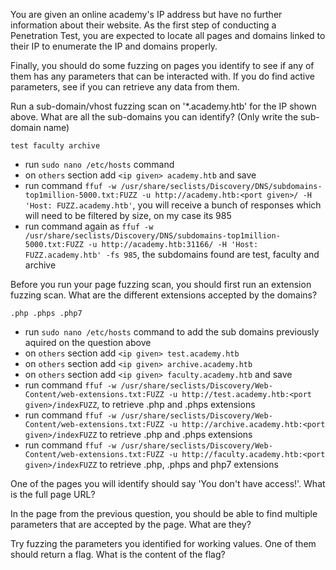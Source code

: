 You are given an online academy's IP address but have no further information about their website. As the first step of conducting a Penetration Test, you are expected to locate all pages and domains linked to their IP to enumerate the IP and domains properly.

Finally, you should do some fuzzing on pages you identify to see if any of them has any parameters that can be interacted with. If you do find active parameters, see if you can retrieve any data from them.

Run a sub-domain/vhost fuzzing scan on '*.academy.htb' for the IP shown above. What are all the sub-domains you can identify? (Only write the sub-domain name)

`test faculty archive`
* run `sudo nano /etc/hosts` command
* on `others` section add `<ip given> academy.htb` and save
* run command `ffuf -w /usr/share/seclists/Discovery/DNS/subdomains-top1million-5000.txt:FUZZ -u http://academy.htb:<port given>/ -H 'Host: FUZZ.academy.htb'`, you will receive a bunch of responses which will need to be filtered by size, on my case its 985
* run command again as `ffuf -w /usr/share/seclists/Discovery/DNS/subdomains-top1million-5000.txt:FUZZ -u http://academy.htb:31166/ -H 'Host: FUZZ.academy.htb' -fs 985`, the subdomains found are test, faculty and archive

Before you run your page fuzzing scan, you should first run an extension fuzzing scan. What are the different extensions accepted by the domains?

`.php .phps .php7`
* run `sudo nano /etc/hosts` command to add the sub domains previously aquired on the question above
* on `others` section add `<ip given> test.academy.htb`
* on `others` section add `<ip given> archive.academy.htb`
* on `others` section add `<ip given> faculty.academy.htb` and save
* run command  `ffuf -w /usr/share/seclists/Discovery/Web-Content/web-extensions.txt:FUZZ -u http://test.academy.htb:<port given>/indexFUZZ`, to retrieve .php and .phps extensions
* run command  `ffuf -w /usr/share/seclists/Discovery/Web-Content/web-extensions.txt:FUZZ -u http://archive.academy.htb:<port given>/indexFUZZ` to retrieve .php and .phps extensions
* run command  `ffuf -w /usr/share/seclists/Discovery/Web-Content/web-extensions.txt:FUZZ -u http://faculty.academy.htb:<port given>/indexFUZZ` to retrieve .php, .phps and php7 extensions

One of the pages you will identify should say 'You don't have access!'. What is the full page URL?



In the page from the previous question, you should be able to find multiple parameters that are accepted by the page. What are they?



Try fuzzing the parameters you identified for working values. One of them should return a flag. What is the content of the flag?

